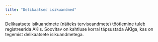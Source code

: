```yaml
---
title: "Delikaatsed isikuandmed"
---
```

Delikaatsete isikuandmete (näiteks terviseandmete) töötlemine tuleb
registreerida AKIs. Soovitav on kahtluse korral täpsustada AKIga, kas on
tegemist delikaatsete isikuandmetega.
